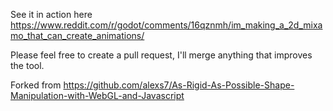 See it in action here https://www.reddit.com/r/godot/comments/16qznmh/im_making_a_2d_mixamo_that_can_create_animations/

Please feel free to create a pull request, I'll merge anything that improves the tool.

Forked from https://github.com/alexs7/As-Rigid-As-Possible-Shape-Manipulation-with-WebGL-and-Javascript
